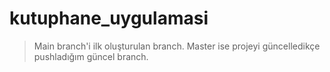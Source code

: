 # kutuphane_uygulamasi

> Main branch'i ilk oluşturulan branch. Master ise projeyi güncelledikçe pushladığım güncel branch.
